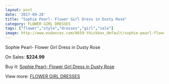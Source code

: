 ```yaml
---
layout: post
date: '2017-09-28'
title: "Sophie Pearl- Flower Girl Dress in Dusty Rose"
category: FLOWER GIRL DRESSES
tags: ["flower","style","dresses","girl","sale"]
image: http://www.eudances.com/6659-thickbox_default/sophie-pearl-flower-girl-dress-in-dusty-rose.jpg
---
```

Sophie Pearl- Flower Girl Dress in Dusty Rose

On Sales: **$224.99**
<a href="https://www.eudances.com/en/flower-girl-dresses/2460-sophie-pearl-flower-girl-dress-in-dusty-rose.html"><amp-img layout="responsive" width="600" height="600" src="//www.eudances.com/6659-thickbox_default/sophie-pearl-flower-girl-dress-in-dusty-rose.jpg" alt="Sophie Pearl- Flower Girl Dress in Dusty Rose 0" /></a>

Buy it: [Sophie Pearl- Flower Girl Dress in Dusty Rose](https://www.eudances.com/en/flower-girl-dresses/2460-sophie-pearl-flower-girl-dress-in-dusty-rose.html "Sophie Pearl- Flower Girl Dress in Dusty Rose")

View more: [FLOWER GIRL DRESSES](https://www.eudances.com/en/30-flower-girl-dresses "FLOWER GIRL DRESSES")